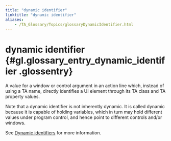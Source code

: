 ```yaml
--- 
title: "dynamic identifier"
linktitle: "dynamic identifier"
aliases: 
    - /TA_Glossary/Topics/glossaryDynamicIdentifier.html
---
```

# dynamic identifier {#gl.glossary_entry_dynamic_identifier .glossentry}

A value for a window or control argument in an action line which, instead of using a TA name, directly identifies a UI element through its TA class and TA property values.

Note that a dynamic identifier is not inherently dynamic. It is called dynamic because it is capable of holding variables, which in turn may hold different values under program control, and hence point to different controls and/or windows.

See [Dynamic identifiers](../../TA_Help/Topics/The_test_language_dynamic_identifiers.html) for more information.

